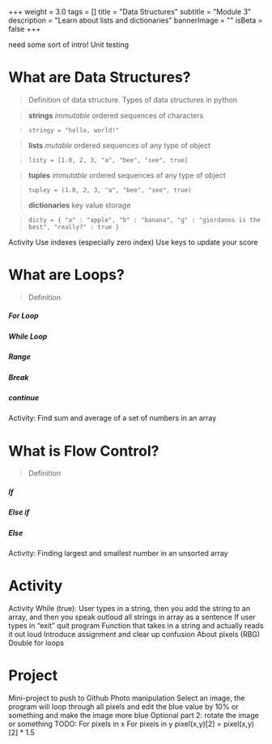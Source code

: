 +++
weight = 3.0
tags = []
title = "Data Structures"
subtitle = "Module 3"
description = "Learn about lists and dictionaries"
bannerImage = ""
isBeta = false
+++

<!-- {{< youtube w7Ft2ymGmfc >}} -->

need some sort of intro!
Unit testing

# What are Data Structures?
>Definition of data structure. Types of data structures in python 

> __strings__ _immutable_ ordered sequences of characters 

> `stringy = "hello, world!"`


> __lists__ _mutable_ ordered sequences of any type of object 

> `listy = [1.0, 2, 3, "a", "bee", "see", true]`


> __tuples__ _immutable_ ordered sequences of any type of object 

> `tupley = (1.0, 2, 3, "a", "bee", "see", true)`

> __dictionaries__ key value storage 

> `dicty = { "a" : "apple", "b" : "banana", "g" : "giordanos is the best", "really?" : true }`

Activity 
Use indexes (especially zero index) 
Use keys to update your score 


# What are Loops?
>Definition 
##### For Loop
##### While Loop
##### Range 
##### Break
##### continue
Activity:
Find sum and average of a set of numbers in an array


# What is Flow Control?
>Definition 
##### If
##### Else if 
##### Else

Activity:
Finding largest and smallest number in an unsorted array

# Activity 
Activity 
While (true): 
User types in a string, then you add the string to an array, and then you speak outloud all strings in array as a sentence 
If user types in “exit” quit program 
Function that takes in a string and actually reads it out loud 
Introduce assignment and clear up confusion 
About pixels (RBG) 
Double for loops 

# Project 
Mini-project to push to Github
Photo manipulation
Select an image, the program will loop through all pixels and edit the blue value by 10% or something and make the image more blue
Optional part 2: rotate the image or something 
TODO:
For pixels in x 
For pixels in y 
pixel(x,y)[2] = pixel(x,y)[2] * 1.5



